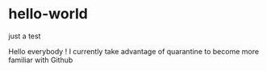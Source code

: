 # hello-world
just a test

Hello everybody !
I currently take advantage of quarantine to become more familiar with Github
